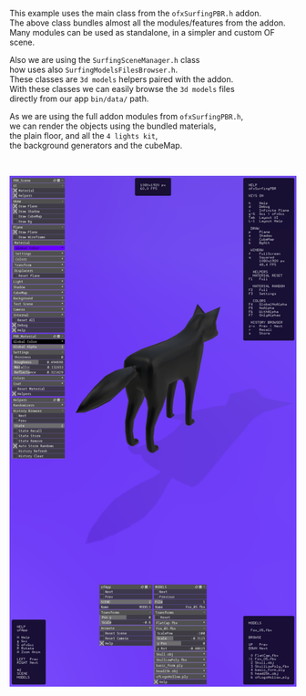 
This example uses the main class from the `ofxSurfingPBR.h` addon.  
The above class  bundles almost all the modules/features from the addon.  
Many modules can be used as standalone, in a simpler and custom OF scene.  

Also we are using the `SurfingSceneManager.h` class  
how uses also `SurfingModelsFilesBrowser.h`.  
These classes are `3d models` helpers paired with the addon.  
With these classes we can easily browse the `3d models` files  
directly from our app `bin/data/` path.  

As we are using the full addon modules from `ofxSurfingPBR.h`,  
we can render the objects using the bundled materials,  
the plain floor, and all the `4 lights kit`,  
the background generators and the cubeMap.  

</br>

![](Capture.PNG)